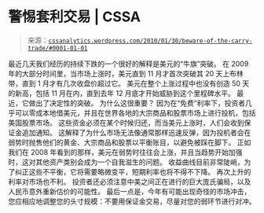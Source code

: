 <!--yml

category: 未分类

date: 2024-05-12 18:36:47

-->

# 警惕套利交易 | CSSA

> 来源：[`cssanalytics.wordpress.com/2010/01/30/beware-of-the-carry-trade/#0001-01-01`](https://cssanalytics.wordpress.com/2010/01/30/beware-of-the-carry-trade/#0001-01-01)

最近几天我们经历的持续下跌的一个很好的解释是美元的“牛旗”突破。 在 2009 年的大部分时间里，当市场上涨时，美元直到 11 月才首次突破其 20 天上布林带，直到 1 月才有几次收盘价超过它。 美元在整个上涨过程中也没有创造 50 天的新高，包括 11 月在内，直到去年 12 月底才开始威胁到这个里程碑水平。 最近，它做出了决定性的突破。 为什么这很重要？ 因为在“免费”利率下，投资者几乎可以零成本地借美元，并且在世界各地的大宗商品和股票市场上进行投机，包括美国股票市场。 这些资金必须在某个时候归还，而当美元上涨时，人们会收到保证金追加通知。 这解释了为什么市场无法像通常那样迅速反弹，因为投机者会在弱势时抛售他们的黄金、大宗商品和股票以平衡账目，以避免被踩在脚下。 正如我们在 2008 年看到的那样，美元在弱势时往往会上涨，并且当趋势开始加强时，这对其他资产类别会成为一个自我滋生的问题。 收益曲线目前非常陡峭，为了纠正这些不平衡，它将需要略微变平，短期利率也将不得不下降。 再次上升的利率对市场也不利。 投资者还必须注意中美之间正在进行的巨大庞氏骗局，以及人民币意外重新估价的可能性。 最后一点是，今年有可能出现奇怪的市场冲击，您应相应地调整您的头寸规模：不要用保证金交易，尽量对您的弱环节进行对冲。
